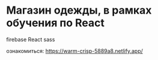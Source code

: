 # Магазин одежды, в рамках обучения по React

firebase
React
sass

ознакомиться:
https://warm-crisp-5889a8.netlify.app/
